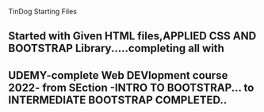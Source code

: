 TinDog Starting Files

Started with Given HTML files,APPLIED CSS AND BOOTSTRAP Library.....completing all with 
--------------------------------------------------------------------------------------------
UDEMY-complete Web DEVlopment course 2022- 
from SEction -INTRO TO BOOTSTRAP...
to INTERMEDIATE BOOTSTRAP COMPLETED..
--------------------------------------------------------------------------------------------
